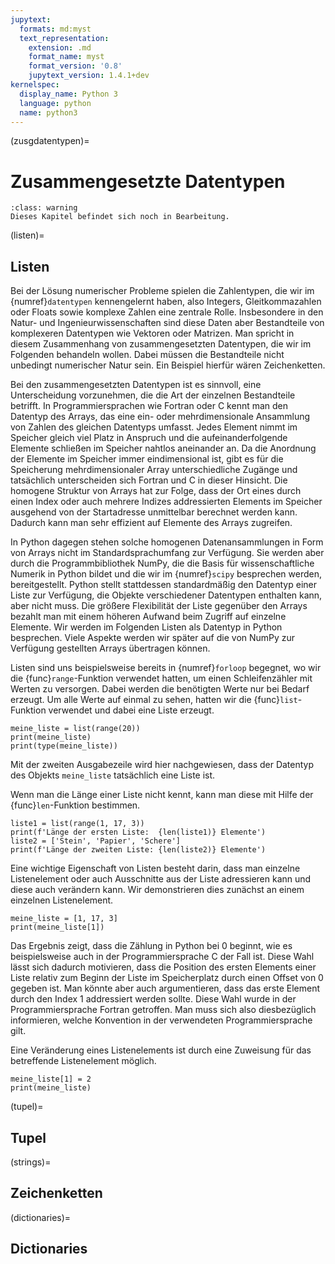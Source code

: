 ```yaml
---
jupytext:
  formats: md:myst
  text_representation:
    extension: .md
    format_name: myst
    format_version: '0.8'
    jupytext_version: 1.4.1+dev
kernelspec:
  display_name: Python 3
  language: python
  name: python3
---
```


(zusgdatentypen)=
# Zusammengesetzte Datentypen

```{admonition} Hinweis
:class: warning
Dieses Kapitel befindet sich noch in Bearbeitung.
```

(listen)=
## Listen

Bei der Lösung numerischer Probleme spielen die Zahlentypen, die wir im {numref}`datentypen`
kennengelernt haben, also Integers, Gleitkommazahlen oder Floats sowie komplexe Zahlen eine
zentrale Rolle. Insbesondere in den Natur- und Ingenieurwissenschaften sind diese Daten aber
Bestandteile von komplexeren Datentypen wie Vektoren oder Matrizen. Man spricht in diesem
Zusammenhang von zusammengesetzten Datentypen, die wir im Folgenden behandeln wollen. Dabei
müssen die Bestandteile nicht unbedingt numerischer Natur sein. Ein Beispiel hierfür wären
Zeichenketten.

Bei den zusammengesetzten Datentypen ist es sinnvoll, eine Unterscheidung vorzunehmen, die
die Art der einzelnen Bestandteile betrifft. In Programmiersprachen wie Fortran oder C
kennt man den Datentyp des Arrays, das eine ein- oder mehrdimensionale Ansammlung von
Zahlen des gleichen Datentyps umfasst. Jedes Element nimmt im Speicher gleich viel Platz
in Anspruch und die aufeinanderfolgende Elemente schließen im Speicher nahtlos aneinander
an. Da die Anordnung der Elemente im Speicher immer eindimensional ist, gibt es für die
Speicherung mehrdimensionaler Array unterschiedliche Zugänge und tatsächlich unterscheiden
sich Fortran und C in dieser Hinsicht. Die homogene Struktur von Arrays hat zur Folge,
dass der Ort eines durch einen Index oder auch mehrere Indizes addressierten Elements im
Speicher ausgehend von der Startadresse unmittelbar berechnet werden kann. Dadurch kann
man sehr effizient auf Elemente des Arrays zugreifen.

In Python dagegen stehen solche homogenen Datenansammlungen in Form von Arrays nicht im
Standardsprachumfang zur Verfügung. Sie werden aber durch die Programmbibliothek NumPy,
die die Basis für wissenschaftliche Numerik in Python bildet und die wir im
{numref}`scipy` besprechen werden, bereitgestellt. Python stellt stattdessen standardmäßig
den Datentyp einer Liste zur Verfügung, die Objekte verschiedener Datentypen enthalten
kann, aber nicht muss. Die größere Flexibilität der Liste gegenüber den Arrays bezahlt man
mit einem höheren Aufwand beim Zugriff auf einzelne Elemente. Wir werden im Folgenden
Listen als Datentyp in Python besprechen. Viele Aspekte werden wir später auf die von
NumPy zur Verfügung gestellten Arrays übertragen können.

Listen sind uns beispielsweise bereits in {numref}`forloop` begegnet, wo wir die
{func}`range`-Funktion verwendet hatten, um einen Schleifenzähler mit Werten zu versorgen.
Dabei werden die benötigten Werte nur bei Bedarf erzeugt. Um alle Werte auf einmal zu
sehen, hatten wir die {func}`list`-Funktion verwendet und dabei eine Liste erzeugt.
```{code-cell} python
meine_liste = list(range(20))
print(meine_liste)
print(type(meine_liste))
```
Mit der zweiten Ausgabezeile wird hier nachgewiesen, dass der Datentyp des Objekts
`meine_liste` tatsächlich eine Liste ist.

Wenn man die Länge einer Liste nicht kennt, kann man diese mit Hilfe der {func}`len`-Funktion
bestimmen.
```{code-cell} python
liste1 = list(range(1, 17, 3))
print(f'Länge der ersten Liste:  {len(liste1)} Elemente')
liste2 = ['Stein', 'Papier', 'Schere']
print(f'Länge der zweiten Liste: {len(liste2)} Elemente')
```

Eine wichtige Eigenschaft von Listen besteht darin, dass man einzelne Listenelement oder auch
Ausschnitte aus der Liste adressieren kann und diese auch verändern kann. Wir demonstrieren
dies zunächst an einem einzelnen Listenelement.
```{code-cell} python
meine_liste = [1, 17, 3]
print(meine_liste[1])
```
Das Ergebnis zeigt, dass die Zählung in Python bei 0 beginnt, wie es beispielsweise auch in
der Programmiersprache C der Fall ist. Diese Wahl lässt sich dadurch motivieren, dass die Position
des ersten Elements einer Liste relativ zum Beginn der Liste im Speicherplatz durch einen Offset
von 0 gegeben ist. Man könnte aber auch argumentieren, dass das erste Element durch den Index 1
addressiert werden sollte. Diese Wahl wurde in der Programmiersprache Fortran getroffen. Man muss
sich also diesbezüglich informieren, welche Konvention in der verwendeten Programmiersprache gilt.

Eine Veränderung eines Listenelements ist durch eine Zuweisung für das betreffende Listenelement
möglich.
```{code-cell} python
meine_liste[1] = 2
print(meine_liste)
```

(tupel)=
## Tupel

(strings)=
## Zeichenketten

(dictionaries)=
## Dictionaries
